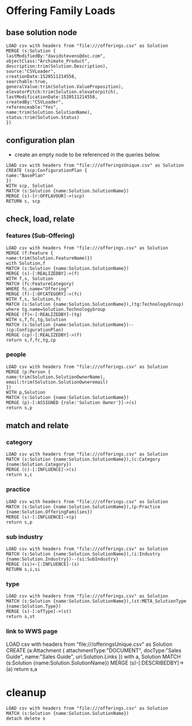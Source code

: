 # Offering Family Loads


## base solution node
~~~
LOAD csv with headers from "file:///offerings.csv" as Solution
MERGE (s:Solution {
lastModifiedBy:"davidstevens@dxc.com",
objectClass:"Archimate_Product",
description:trim(Solution.Description),
source:"CSVLoader",
creationDate:1520511214558,
searchable:true,
generalValue:trim(Solution.ValueProposition),
elevatorPitch:trim(Solution.elevatorpitch),
lastModificationDate:1520511214558,
createdBy:"CSVLoader",
referenceable:"Yes",
name:trim(Solution.SolutionName),
status:trim(Solution.Status)
})
~~~


## configuration plan
- create an empty node to be referenced in the queries below.
~~~
LOAD csv with headers from "file:///offeringsUnique.csv" as Solution
CREATE (scp:ConfigurationPlan {
name:"BasePlan"
})
WITH scp, Solution
MATCH (s:Solution {name:Solution.SolutionName})
MERGE (s)-[r:OFFLAVOUR]->(scp)
RETURN s, scp
~~~

## check, load, relate

### features (Sub-Offering)

~~~
LOAD csv with headers from "file:///offerings.csv" as Solution
MERGE (f:Feature {
name:trim(Solution.FeatureName)})
with Solution,f
MATCH (s:Solution {name:Solution.SolutionName})
MERGE (s)-[:REALIZEDBY]->(f)
WITH f,s, Solution
MATCH (fc:FeatureCategory)
WHERE fc.name="Offering"
MERGE (f)-[:OFCATEGORY]->(fc)
WITH f,s, Solution,fc
MATCH (s:Solution {name:Solution.SolutionName}),(tg:TechnologyGroup) where tg.name=Solution.TechnologyGroup
MERGE (f)<-[:REALIZEDBY]-(tg)
WITH s,f,fc,tg,Solution
MATCH (s:Solution {name:Solution.SolutionName})--(cp:ConfigurationPlan)
MERGE (cp)-[:REALIZEDBY]->(f)
return s,f,fc,tg,cp
~~~


### people
~~~
LOAD csv with headers from "file:///offerings.csv" as Solution
MERGE (p:Person {
name:trim(Solution.SolutionOwnerName),
email:trim(Solution.SolutionOwneremail)
})
WITH p,Solution
MATCH (s:Solution {name:Solution.SolutionName})
MERGE (p)-[:ASSIGNED {role:'Solution Owner'}]->(s)
return s,p
~~~


## match and relate


### category
~~~
LOAD csv with headers from "file:///offerings.csv" as Solution
MATCH (s:Solution {name:Solution.SolutionName}),(c:Category {name:Solution.Category})
MERGE (c)-[:INFLUENCE]->(s)
return s,c
~~~


### practice

~~~
LOAD csv with headers from "file:///offerings.csv" as Solution
MATCH (s:Solution {name:Solution.SolutionName}),(p:Practice {name:Solution.OfferingFamilies})
MERGE (s)-[:INFLUENCE]->(p)
return s,p
~~~

### sub industry

~~~
LOAD csv with headers from "file:///offerings.csv" as Solution
MATCH (s:Solution {name:Solution.SolutionName}),(i:Industry {name:Solution.Industry})--(si:SubIndustry)
MERGE (si)<-[:INFLUENCE]-(s)
RETURN s,i,si
~~~


### type

~~~
LOAD csv with headers from "file:///offerings.csv" as Solution
MATCH (s:Solution {name:Solution.SolutionName}),(st:META_SolutionType {name:Solution.Type})
MERGE (s)-[:ofType]->(st)
return s,st
~~~

### link to WWS page

LOAD csv with headers from "file:///offeringsUnique.csv" as Solution
CREATE (a:Attachment {
attachmentType:"DOCUMENT",
docType:"Sales Guide",
name:"Sales Guide",
uri:Solution.Links
})
with a, Solution
MATCH (s:Solution {name:Solution.SolutionName})
MERGE (s)-[:DESCRIBEDBY]->(a)
return s,a




# cleanup 
~~~
LOAD csv with headers from "file:///offerings.csv" as Solution
MATCH (s:Solution {name:Solution.SolutionName})
detach delete s
~~~